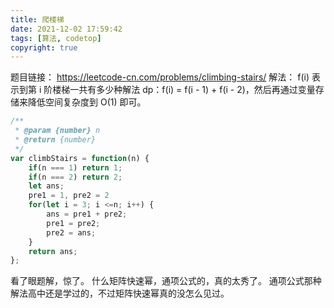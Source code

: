 ```yaml
---
title: 爬楼梯
date: 2021-12-02 17:59:42
tags: [算法, codetop]
copyright: true
---
```

题目链接：
https://leetcode-cn.com/problems/climbing-stairs/
解法：
f(i) 表示到第 i 阶楼梯一共有多少种解法
dp：f(i) = f(i - 1) + f(i - 2)，然后再通过变量存储来降低空间复杂度到 O(1) 即可。

```js
/**
 * @param {number} n
 * @return {number}
 */
var climbStairs = function(n) {
    if(n === 1) return 1;
    if(n === 2) return 2;
    let ans;
    pre1 = 1, pre2 = 2
    for(let i = 3; i <=n; i++) {
        ans = pre1 + pre2;
        pre1 = pre2;
        pre2 = ans;
    }
    return ans;
};
```

看了眼题解，惊了。
什么矩阵快速幂，通项公式的，真的太秀了。
通项公式那种解法高中还是学过的，不过矩阵快速幂真的没怎么见过。